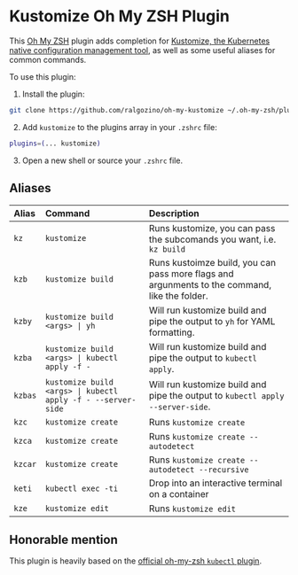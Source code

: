 # Kustomize Oh My ZSH Plugin

This [Oh My ZSH](https://ohmyz.sh/) plugin adds completion for [Kustomize, the Kubernetes native configuration management tool](https://kustomize.io/), as well as some useful aliases for common commands.

To use this plugin:

1. Install the plugin:

```bash
git clone https://github.com/ralgozino/oh-my-kustomize ~/.oh-my-zsh/plugins/kustomize
```

2. Add `kustomize` to the plugins array in your `.zshrc` file:

```zsh
plugins=(... kustomize)
```

3. Open a new shell or source your `.zshrc` file.

## Aliases

| Alias   | Command                                                      | Description                                                                                   |
| :------ | :----------------------------------------------------------- | :-------------------------------------------------------------------------------------------- |
| `kz`    | `kustomize`                                                  | Runs kustomize, you can pass the subcomands you want, i.e. `kz build`                         |
| `kzb`   | `kustomize build`                                            | Runs kustoimze build, you can pass more flags and argunments to the command, like the folder. |
| `kzby`  | `kustomize build <args> \| yh`                               | Will run kustomize build and pipe the output to `yh` for YAML formatting.                     |
| `kzba`  | `kustomize build <args> \| kubectl apply -f -`               | Will run kustomize build and pipe the output to `kubectl apply`.                              |
| `kzbas` | `kustomize build <args> \| kubectl apply -f - --server-side` | Will run kustomize build and pipe the output to `kubectl apply --server-side`.                |
| `kzc`   | `kustomize create`                                           | Runs `kustomize create`                                                                       |
| `kzca`  | `kustomize create`                                           | Runs `kustomize create --autodetect`                                                          |
| `kzcar` | `kustomize create`                                           | Runs `kustomize create --autodetect --recursive`                                              |
| `keti`  | `kubectl exec -ti`                                           | Drop into an interactive terminal on a container                                              |
| `kze`   | `kustomize edit`                                             | Runs `kustomize edit`                                                                         |

## Honorable mention

This plugin is heavily based on the [official oh-my-zsh `kubectl` plugin](https://github.com/ohmyzsh/ohmyzsh/tree/master/plugins/kubectl).
